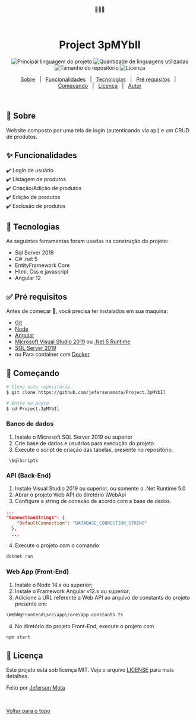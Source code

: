 <div align="center" id="top"> 
  🛒🛒🛒

  &#xa0;

  <!-- <a href="https://project3pmybil.netlify.com">Demo</a> -->
</div>

<h1 align="center">Project 3pMYbIl</h1>

<p align="center">
  <img alt="Principal linguagem do projeto" src="https://img.shields.io/github/languages/top/jefersonsmota/Project.3pMYbIl?color=56BEB8">

  <img alt="Quantidade de linguagens utilizadas" src="https://img.shields.io/github/languages/count/jefersonsmota/Project.3pMYbIl?color=56BEB8">

  <img alt="Tamanho do repositório" src="https://img.shields.io/github/repo-size/jefersonsmota/Project.3pMYbIl?color=56BEB8">

  <img alt="Licença" src="https://img.shields.io/github/license/jefersonsmota/Project.3pMYbIl?color=56BEB8">

  <!-- <img alt="Github issues" src="https://img.shields.io/github/issues/jefersonsmota/Project.3pMYbIl?color=56BEB8" /> -->

  <!-- <img alt="Github forks" src="https://img.shields.io/github/forks/jefersonsmota/Project.3pMYbIl?color=56BEB8" /> -->

  <!-- <img alt="Github stars" src="https://img.shields.io/github/stars/jefersonsmota/Project.3pMYbIl?color=56BEB8" /> -->
</p>

<!-- Status -->

<!-- <h4 align="center"> 
	🚧  Project 3pMYbIl 🚀 Em construção...  🚧
</h4> 

<hr> -->

<p align="center">
  <a href="#dart-sobre">Sobre</a> &#xa0; | &#xa0; 
  <a href="#sparkles-funcionalidades">Funcionalidades</a> &#xa0; | &#xa0;
  <a href="#rocket-tecnologias">Tecnologias</a> &#xa0; | &#xa0;
  <a href="#white_check_mark-pré-requesitos">Pré requisitos</a> &#xa0; | &#xa0;
  <a href="#checkered_flag-começando">Começando</a> &#xa0; | &#xa0;
  <a href="#memo-licença">Licença</a> &#xa0; | &#xa0;
  <a href="https://github.com/jefersonsmota" target="_blank">Autor</a>
</p>

<br>

## :dart: Sobre ##

Website composto por uma tela de login (autenticando via api) e um CRUD de produtos.

## :sparkles: Funcionalidades ##

:heavy_check_mark: Login de usuário \
:heavy_check_mark: Listagem de produtos \
:heavy_check_mark: Criação/Adição de produtos \
:heavy_check_mark: Edição de produtos \
:heavy_check_mark: Exclusão de produtos 

## :rocket: Tecnologias ##

As seguintes ferramentas foram usadas na construção do projeto:

 - Sql Server 2019
 - C# .net 5
 - EntityFramework Core
 - Html, Css e javascript
 - Angular 12

## :white_check_mark: Pré requisitos ##

Antes de começar :checkered_flag:, você precisa ter instalados em sua maquina:
- [Git](https://git-scm.com)
- [Node](https://nodejs.org/en/) 
- [Angular](https://angular.io/)
- [Microsoft Visual Studio 2019](https://visualstudio.microsoft.com/pt-br/) ou [.Net 5 Runtime](https://dotnet.microsoft.com/download/dotnet/5.0)
- [SQL Server 2019](https://www.microsoft.com/pt-br/sql-server/sql-server-downloads)
- ou Para container com [Docker](https://hub.docker.com/r/microsoft/mssql-server-windows-express/)

## :checkered_flag: Começando ##

```bash
# Clone este repositório
$ git clone https://github.com/jefersonsmota/Project.3pMYbIl

# Entre na pasta
$ cd Project.3pMYbIl
```

### Banco de dados
1. Instale o Microsoft SQL Server 2019 ou superior
2. Crie base de dados e usuários para execução do projeto
3. Execute o script de criação das tabelas, presente no repositório.
```
 \SqlScripts
 ```



### API (Back-End)

1. Instale Visual Studio 2019 ou superior, ou somente o .Net Runtime 5.0
2. Abrar o projeto Web API do diretório \WebApi
3. Configure a string de conexão de acordo com a base de dados.
```json
...
"ConnectionStrings": {
    "DefaultConnection": "DATABASE_CONNECTION_STRING"
  },
  ...
```
4. Execute o projeto com o comando
```Powershell
dotnet run
```

### Web App (Front-End)
1. Instale o Node 14.x ou superior;
2. Instale o Framework Angular v12.x ou superior;
3. Adicione a URL referente a Web API ao arquivo de constants do projeto presente em:

```Bash
\WebNgFrontend\src\app\core\app.constants.ts
```

4. No diretório do projeto Front-End, execute o projeto com
```Bash
npm start
```

## :memo: Licença ##

Este projeto está sob licença MIT. Veja o arquivo [LICENSE](LICENSE.md) para mais detalhes.


Feito por <a href="https://github.com/jefersonsmota" target="_blank">Jeferson Mota</a>

&#xa0;

<a href="#top">Voltar para o topo</a>
